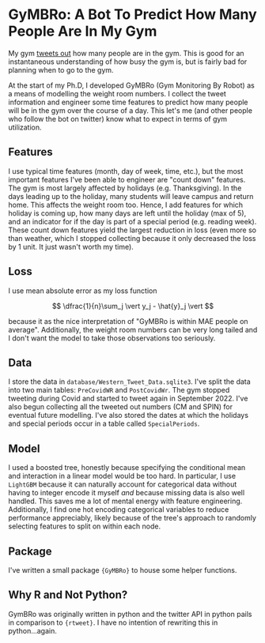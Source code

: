 # GyMBRo: A Bot To Predict How Many People Are In My Gym

My gym [tweets out](https://twitter.com/WesternWeightRm) how many people are in the gym. This is good for an instantaneous understanding of how busy the gym is, but is fairly bad for planning when to go to the gym.

At the start of my Ph.D, I developed GyMBRo (Gym Monitoring By Robot) as a means of modelling the weight room numbers. I collect the tweet information and engineer some time features to predict how many people will be in the gym over the course of a day. This let's me (and other people who follow the bot on twitter) know what to expect in terms of gym utilization.

## Features

I use typical time features (month, day of week, time, etc.), but the most important features I've been able to engineer are "count down" features. The gym is most largely affected by holidays (e.g. Thanksgiving). In the days leading up to the holiday, many students will leave campus and return home. This affects the weight room too. Hence, I add features for which holiday is coming up, how many days are left until the holiday (max of 5), and an indicator for if the day is part of a special period (e.g. reading week). These count down features yield the largest reduction in loss (even more so than weather, which I stopped collecting because it only decreased the loss by 1 unit. It just wasn't worth my time).

## Loss

I use mean absolute error as my loss function

$$
\dfrac{1}{n}\sum_j \vert y_j - \hat{y}_j \vert
$$

because it as the nice interpretation of "GyMBRo is within MAE people on average". Additionally, the weight room numbers can be very long tailed and I don't want the model to take those observations too seriously.

## Data

I store the data in `database/Western_Tweet_Data.sqlite3`. I've split the data into two main tables: `PreCovidWR` and `PostCovidWr`. The gym stopped tweeting during Covid and started to tweet again in September 2022. I've also begun collecting all the tweeted out numbers (CM and SPIN) for eventual future modelling. I've also stored the dates at which the holidays and special periods occur in a table called `SpecialPeriods`.

## Model

I used a boosted tree, honestly because specifying the conditional mean and interaction in a linear model would be too hard. In particular, I use `LightGBM` because it can naturally account for categorical data without having to integer encode it myself *and* because missing data is also well handled. This saves me a lot of mental energy with feature engineering. Additionally, I find one hot encoding categorical variables to reduce performance appreciably, likely because of the tree's approach to randomly selecting features to split on within each node.

## Package

I've written a small package `{GyMBRo}` to house some helper functions.

## Why R and Not Python?

GymBRo was originally written in python and the twitter API in python pails in comparison to `{rtweet}`. I have no intention of rewriting this in python...again.
